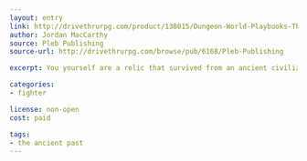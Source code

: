 ```yaml
---
layout: entry
link: http://drivethrurpg.com/product/138015/Dungeon-World-Playbooks-The-Ancient-Past-Bundle?manufacturers_id=6168
author: Jordan MacCarthy
source: Pleb Publishing
source-url: http://drivethrurpg.com/browse/pub/6168/Pleb-Publishing

excerpt: You yourself are a relic that survived from an ancient civilization now long forgotten to history. You are a living statue who must find a purpose and a new people to protect as you set off into the world.  

categories:
- fighter

license: non-open
cost: paid

tags:
- the ancient past
---
```

